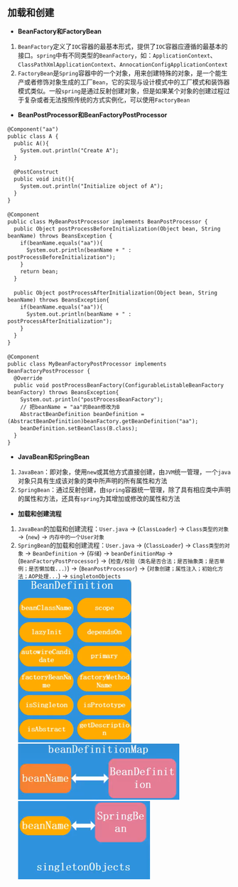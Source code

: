 ## 加载和创建  
- **BeanFactory和FactoryBean**    
1. `BeanFactory`定义了`IOC`容器的最基本形式，提供了`IOC`容器应遵循的最基本的接口。`spring`中有不同类型的`BeanFactory`，如：`ApplicationContext`、`ClassPathXmlApplicationContext`、`AnnocationConfigApplicationContext`  
2. `FactoryBean`是`Spring`容器中的一个对象，用来创建特殊的对象，是一个能生产或者修饰对象生成的工厂`Bean`，它的实现与设计模式中的工厂模式和装饰器模式类似。一般`spring`是通过反射创建对象，但是如果某个对象的创建过程过于复杂或者无法按照传统的方式实例化，可以使用`FactoryBean`  
- **BeanPostProcessor和BeanFactoryPostProcessor**  
```
@Component("aa")
public class A {
  public A(){
    System.out.println("Create A");
  }
  
  @PostConstruct
  public void init(){
    System.out.println("Initialize object of A");
  }
}

@Component
public class MyBeanPostProcessor implements BeanPostProcessor {
  public Object postProcessBeforeInitialization(Object bean, String beanName) throws BeansException {
    if(beanName.equals("aa")){
      System.out.println(beanName + " : postProcessBeforeInitialization");
    }
    return bean;
  }
  
  public Object postProcessAfterInitialization(Object bean, String beanName) throws BeansException{
    if(beanName.equals("aa")){
      System.out.println(beanName + " : postProcessAfterInitialization");
    }
  }
}

@Component
public class MyBeanFactoryPostProcessor implements BeanFactoryPostProcessor {
  @Override
  public void postProcessBeanFactory(ConfigurableListableBeanFactory beanFactory) throws BeansException{
    System.out.println("postProcessBeanFactory");
    // 把beanName = "aa"的Bean修改为B
    AbstractBeanDefinition beanDefinition = (AbstractBeanDefinition)beanFactory.getBeanDefinition("aa");
    beanDefinition.setBeanClass(B.class);
  }
}
```  
- **JavaBean和SpringBean**  
1. `JavaBean`：即对象，使用`new`或其他方式直接创建，由`JVM`统一管理，一个`java`对象只具有生成该对象的类中所声明的所有属性和方法  
2. `SpringBean`：通过反射创建，由`spring`容器统一管理，除了具有相应类中声明的属性和方法，还具有`spring`为其增加或修改的属性和方法
- **加载和创建流程**  
1. `JavaBean`的加载和创建流程：`User.java` -> (`ClassLoader`) -> `Class类型的对象` -> (`new`) -> `内存中的一个User对象`  
2. `SpringBean`的加载和创建流程：`User.java` -> (`ClassLoader`) -> `Class类型的对象` -> `BeanDefinition` -> (`存储`) -> `beanDefinitionMap` -> (`BeanFactoryPostProcessor`) -> (`检查/校验（类名是否合法；是否抽象类；是否单例；是否懒加载...）`) -> (`BeanPostProcessor`) -> (`对象创建；属性注入；初始化方法；AOP处理...`) -> `singletonObjects`  
![](./Pics/BeanDefinition.png)  
![](./Pics/BeanDefinitionMap.png)  
![](./Pics/SingletonObjects.png)  
